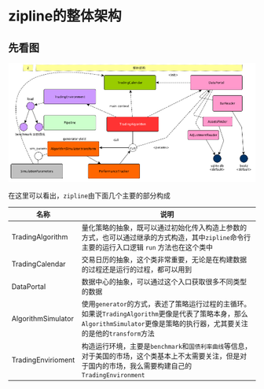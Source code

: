 # zipline的整体架构

## 先看图

![整体架构](../images/zipline_all_arch.png)



在这里可以看出，`zipline`由下面几个主要的部分构成

| 名称                 | 说明                                       |
| ------------------ | ---------------------------------------- |
| TradingAlgorithm   | 量化策略的抽象，既可以通过初始化传入构造上参数的方式，也可以通过继承的方式构造，其中`zipline`命令行主要的运行入口逻辑 `run` 方法也在这个类中 |
| TradingCalendar    | 交易日历的抽象，这个类非常重要，无论是在构建数据的过程还是运行的过程，都可以用到 |
| DataPortal         | 数据中心的抽象，可以通过这个入口获取很多不同类型的数据              |
| AlgorithmSimulator | 使用`generator`的方式，表述了策略运行过程的主循环。如果说`TradingAlgorithm`更像是代表了策略本身，那么`AlgorithmSimulator`更像是策略的执行器，尤其要关注的是他的`transform`方法 |
| TradingEnvirioment | 构造运行环境，主要是`benchmark`和`国债利率曲线`等信息，对于美国的市场，这个类基本上不太需要关注，但是对于国内的市场，我么需要构建自己的`TradingEnvironment` |

